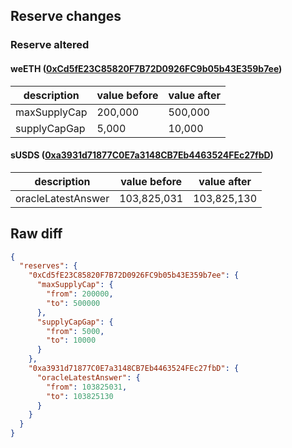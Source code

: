 ## Reserve changes

### Reserve altered

#### weETH ([0xCd5fE23C85820F7B72D0926FC9b05b43E359b7ee](https://etherscan.io/address/0xCd5fE23C85820F7B72D0926FC9b05b43E359b7ee))

| description | value before | value after |
| --- | --- | --- |
| maxSupplyCap | 200,000 | 500,000 |
| supplyCapGap | 5,000 | 10,000 |


#### sUSDS ([0xa3931d71877C0E7a3148CB7Eb4463524FEc27fbD](https://etherscan.io/address/0xa3931d71877C0E7a3148CB7Eb4463524FEc27fbD))

| description | value before | value after |
| --- | --- | --- |
| oracleLatestAnswer | 103,825,031 | 103,825,130 |


## Raw diff

```json
{
  "reserves": {
    "0xCd5fE23C85820F7B72D0926FC9b05b43E359b7ee": {
      "maxSupplyCap": {
        "from": 200000,
        "to": 500000
      },
      "supplyCapGap": {
        "from": 5000,
        "to": 10000
      }
    },
    "0xa3931d71877C0E7a3148CB7Eb4463524FEc27fbD": {
      "oracleLatestAnswer": {
        "from": 103825031,
        "to": 103825130
      }
    }
  }
}
```